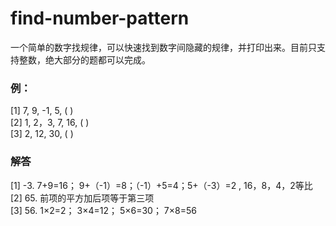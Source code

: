 # find-number-pattern
一个简单的数字找规律，可以快速找到数字间隐藏的规律，并打印出来。目前只支持整数，绝大部分的题都可以完成。

### 例：

[1] 7, 9, -1, 5, ( )  
[2] 1, 2，3, 7, 16, ( )  
[3] 2, 12, 30, ( )

### 解答

[1] -3.    7+9=16； 9+（-1）=8；（-1）+5=4；5+（-3）=2 , 16，8，4，2等比  
[2] 65.    前项的平方加后项等于第三项  
[3] 56.    1×2=2； 3×4=12； 5×6=30； 7×8=56  

